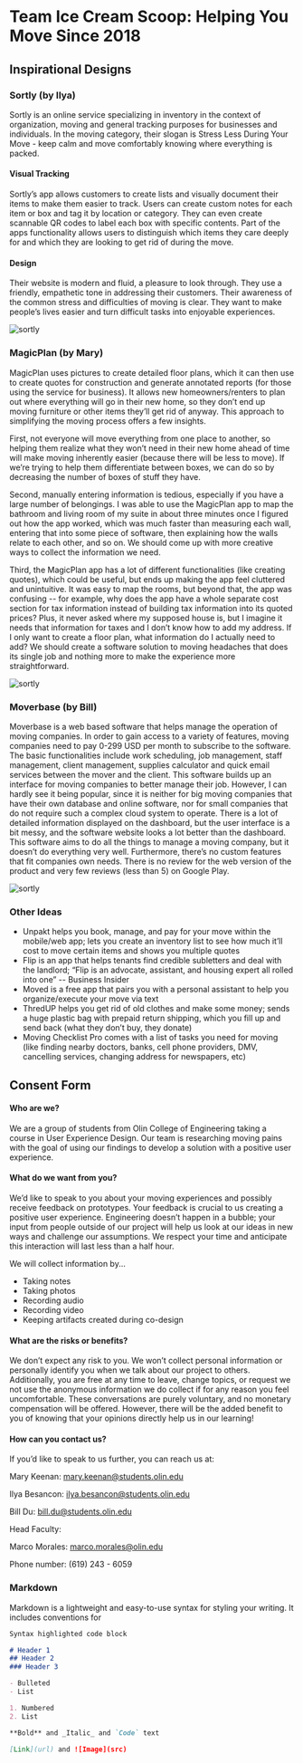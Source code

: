 # Team Ice Cream Scoop: Helping You Move Since 2018


## Inspirational Designs

### Sortly (by Ilya)
Sortly is an online service specializing in inventory in the context of organization, moving and general tracking purposes for businesses and individuals. In the moving category, their slogan is Stress Less During Your Move - keep calm and move comfortably knowing where everything is packed.

#### Visual Tracking
Sortly’s app allows customers to create lists and visually document their items to make them easier to track. Users can create custom notes for each item or box and tag it by location or category. They can even create scannable QR codes to label each box with specific contents. Part of the apps functionality allows users to distinguish which items they care deeply for and which they are looking to get rid of during the move.

#### Design
Their website is modern and fluid, a pleasure to look through. They use a friendly, empathetic tone in addressing their customers. Their awareness of the common stress and difficulties of moving is clear. They want to make people’s lives easier and turn difficult tasks into enjoyable experiences.


![sortly](images/sortly2.png)


### MagicPlan (by Mary)
MagicPlan uses pictures to create detailed floor plans, which it can then use to create quotes for construction and generate annotated reports (for those using the service for business). It allows new homeowners/renters to plan out where everything will go in their new home, so they don’t end up moving furniture or other items they’ll get rid of anyway. This approach to simplifying the moving process offers a few insights. 

First, not everyone will move everything from one place to another, so helping them realize what they won’t need in their new home ahead of time will make moving inherently easier (because there will be less to move). If we’re trying to help them differentiate between boxes, we can do so by decreasing the number of boxes of stuff they have. 

Second, manually entering information is tedious, especially if you have a large number of belongings. I was able to use the MagicPlan app to map the bathroom and living room of my suite in about three minutes once I figured out how the app worked, which was much faster than measuring each wall, entering that into some piece of software, then explaining how the walls relate to each other, and so on. We should come up with more creative ways to collect the information we need.

Third, the MagicPlan app has a lot of different functionalities (like creating quotes), which could be useful, but ends up making the app feel cluttered and unintuitive. It was easy to map the rooms, but beyond that, the app was confusing -- for example, why does the app have a whole separate cost section for tax information instead of building tax information into its quoted prices? Plus, it never asked where my supposed house is, but I imagine it needs that information for taxes and I don’t know how to add my address. If I only want to create a floor plan, what information do I actually need to add? We should create a software solution to moving headaches that does its single job and nothing more to make the experience more straightforward. 

![sortly](images/magicplan.png)

### Moverbase (by Bill)
Moverbase is a web based software that helps manage the operation of moving companies. In order to gain access to a variety of features, moving companies need to pay 0-299 USD per month to subscribe to the software. The basic functionalities include work scheduling, job management, staff management, client management, supplies calculator and quick email services between the mover and the client. This software builds up an interface for moving companies to better manage their job. However, I can hardly see it being popular, since it is neither for big moving companies that have their own database and online software, nor for small companies that do not require such a complex cloud system to operate. There is a lot of detailed information displayed on the dashboard, but the user interface is a bit messy, and the software website looks a lot better than the dashboard. This software aims to do all the things to manage a moving company, but it doesn’t do everything very well. Furthermore, there’s no custom features that fit companies own needs. There is no review for the web version of the product and very few reviews (less than 5) on Google Play. 

![sortly](images/moverbase.png)



### Other Ideas
- Unpakt helps you book, manage, and pay for your move within the mobile/web app; lets you create an inventory list to see how much it’ll cost to move certain items and shows you multiple quotes
- Flip is an app that helps tenants find credible subletters and deal with the landlord; “Flip is an advocate, assistant, and housing expert all rolled into one” -- Business Insider
- Moved is a free app that pairs you with a personal assistant to help you organize/execute your move via text
- ThredUP helps you get rid of old clothes and make some money; sends a huge plastic bag with prepaid return shipping, which you fill up and send back (what they don’t buy, they donate)
- Moving Checklist Pro comes with a list of tasks you need for moving (like finding nearby doctors, banks, cell phone providers, DMV, cancelling services, changing address for newspapers, etc)




## Consent Form

#### Who are we?
We are a group of students from Olin College of Engineering taking a course in User Experience Design. Our team is researching moving pains with the goal of using our findings to develop a solution with a positive user experience.

#### What do we want from you?
We’d like to speak to you about your moving experiences and possibly receive feedback on prototypes. Your feedback is crucial to us creating a positive user experience. Engineering doesn’t happen in a bubble; your input from people outside of our project will help us look at our ideas in new ways and challenge our assumptions. We respect your time and anticipate this interaction will last less than a half hour.

We will collect information by...
- Taking notes
- Taking photos
- Recording audio
- Recording video
- Keeping artifacts created during co-design

#### What are the risks or benefits?
We don’t expect any risk to you. We won’t collect personal information or personally identify you when we talk about our project to others. Additionally, you are free at any time to leave, change topics, or request we not use the anonymous information we do collect if for any reason you feel uncomfortable. These conversations are purely voluntary, and no monetary compensation will be offered. However, there will be the added benefit to you of knowing that your opinions directly help us in our learning!

#### How can you contact us?
If you’d like to speak to us further, you can reach us at:

Mary Keenan: mary.keenan@students.olin.edu

Ilya Besancon: ilya.besancon@students.olin.edu

Bill Du: bill.du@students.olin.edu


Head Faculty:

Marco Morales: 	marco.morales@olin.edu

Phone number: 	(619) 243 - 6059



### Markdown

Markdown is a lightweight and easy-to-use syntax for styling your writing. It includes conventions for

```markdown
Syntax highlighted code block

# Header 1
## Header 2
### Header 3

- Bulleted
- List

1. Numbered
2. List

**Bold** and _Italic_ and `Code` text

[Link](url) and ![Image](src)
```
